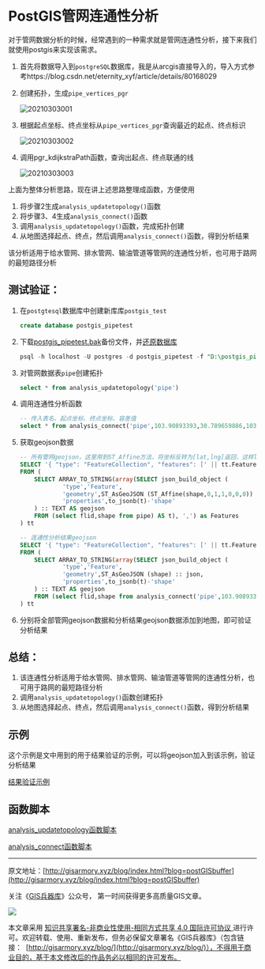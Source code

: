 # PostGIS管网连通性分析

对于管网数据分析的时候，经常遇到的一种需求就是管网连通性分析，接下来我们就使用postgis来实现该需求。

1. 首先将数据导入到`postgreSQL`数据库，我是从arcgis直接导入的，导入方式参考https://blog.csdn.net/eternity_xyf/article/details/80168029

2. 创建拓扑，生成`pipe_vertices_pgr`

   ![20210303001](F:\myself\gisarmory\20210303001.png)

3. 根据起点坐标、终点坐标从`pipe_vertices_pgr`查询最近的起点、终点标识

   ![20210303002](F:\myself\gisarmory\20210303002.png)

4. 调用pgr_kdijkstraPath函数，查询出起点、终点联通的线

   ![20210303003](F:\myself\gisarmory\20210303003.png)





上面为整体分析思路，现在讲上述思路整理成函数，方便使用

1. 将步骤2生成`analysis_updatetopology()`函数
2. 将步骤3、4生成`analysis_connect()`函数
3. 调用`analysis_updatetopology()`函数，完成拓扑创建
4. 从地图选择起点、终点，然后调用`analysis_connect()`函数，得到分析结果



该分析适用于给水管网、排水管网、输油管道等管网的连通性分析，也可用于路网的最短路径分析



## 测试验证：

1. 在`postgtesql`数据库中创建新库库`postgis_test`

   ```sql
   create database postgis_pipetest
   ```

2. 下载[postgis_pipetest.bak](http://gisarmory.xyz/blog/index.html?source=PostGISPipeTest)备份文件，并[还原数据库](https://blog.csdn.net/jinjianghai/article/details/78657725)

   ```sql
   psql -h localhost -U postgres -d postgis_pipetest -f "D:\postgis_pipetest.bak"
   ```

3. 对管网数据表`pipe`创建拓扑

   ```sql
   select * from analysis_updatetopology('pipe')
   ```

4. 调用连通性分析函数

   ```sql
   -- 传入表名、起点坐标、终点坐标、容差值
   select * from analysis_connect('pipe',103.90893393,30.789659886,103.911700936,30.787850094,0.00001)
   ```

5. 获取geojson数据

   ```sql
   -- 所有管网geojson，这里用到ST_Affine方法，将坐标反转为[lat,lng]返回，这样leaflet可以直接循环添加
   SELECT '{ "type": "FeatureCollection", "features": [' || tt.Features || ']}' AS FeatureCollection
   FROM (
       SELECT ARRAY_TO_STRING(array(SELECT json_build_object (
               'type','Feature',
               'geometry',ST_AsGeoJSON (ST_Affine(shape,0,1,1,0,0,0)) :: json,
               'properties',to_jsonb(t)-'shape'
       ) :: TEXT AS geojson
       FROM (select flid,shape from pipe) AS t), ',') as Features
   ) tt
   ```

   ```sql
   -- 连通性分析结果geojson
   SELECT '{ "type": "FeatureCollection", "features": [' || tt.Features || ']}' AS FeatureCollection
   FROM (
       SELECT ARRAY_TO_STRING(array(SELECT json_build_object (
               'type','Feature',
               'geometry',ST_AsGeoJSON (shape) :: json,
               'properties',to_jsonb(t)-'shape'
       ) :: TEXT AS geojson
       FROM (select flid,shape from analysis_connect('pipe',103.90893393,30.789659886,103.911700936,30.787850094,0.00001)) AS t), ',') as Features
   ) tt
   ```

6. 分别将全部管网geojson数据和分析结果geojson数据添加到地图，即可验证分析结果

   

## 总结：

1. 该连通性分析适用于给水管网、排水管网、输油管道等管网的连通性分析，也可用于路网的最短路径分析
2. 调用`analysis_updatetopology()`函数创建拓扑
3. 从地图选择起点、终点，然后调用`analysis_connect()`函数，得到分析结果

## 示例

这个示例是文中用到的用于结果验证的示例，可以将geojson加入到该示例，验证分析结果

[结果验证示例](http://gisarmory.xyz/blog/index.html?demo=PostGISConnect)

## 函数脚本

[analysis_updatetopology函数脚本](http://gisarmory.xyz/blog/index.html?source=postGISbuffer)

[analysis_connect函数脚本](http://gisarmory.xyz/blog/index.html?source=PostGISConnect)





* * *

原文地址：[http://gisarmory.xyz/blog/index.html?blog=postGISbuffer](http://gisarmory.xyz/blog/index.html?blog=postGISbuffer)

关注《[GIS兵器库](http://gisarmory.xyz/blog/index.html?blog=wechat)》公众号， 第一时间获得更多高质量GIS文章。

![](http://blogimage.gisarmory.xyz/20200923063756.png)

本文章采用 [知识共享署名-非商业性使用-相同方式共享 4.0 国际许可协议 ](https://creativecommons.org/licenses/by-nc-sa/4.0/deed.zh)进行许可。欢迎转载、使用、重新发布，但务必保留文章署名《GIS兵器库》（包含链接：  [http://gisarmory.xyz/blog/](http://gisarmory.xyz/blog/)），不得用于商业目的，基于本文修改后的作品务必以相同的许可发布。